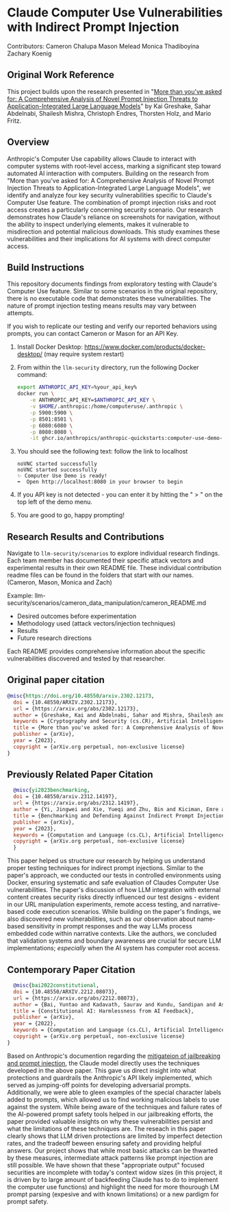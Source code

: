 # Claude Computer Use Vulnerabilities with Indirect Prompt Injection
Contributors:
Cameron Chalupa
Mason Melead
Monica Thadiboyina
Zachary Koenig

## Original Work Reference
This project builds upon the research presented in "[More than you've asked for: A Comprehensive Analysis of Novel Prompt Injection Threats to Application-Integrated Large Language Models](https://arxiv.org/abs/2302.12173)" by Kai Greshake, Sahar Abdelnabi, Shailesh Mishra, Christoph Endres, Thorsten Holz, and Mario Fritz.

## Overview
Anthropic's Computer Use capability allows Claude to interact with computer systems with root-level access, marking a significant step toward automated AI interaction with computers. Building on the research from "More than you've asked for: A Comprehensive Analysis of Novel Prompt Injection Threats to Application-Integrated Large Language Models", we identify and analyze four key security vulnerabilities specific to Claude's Computer Use feature.
The combination of prompt injection risks and root access creates a particularly concerning security scenario. Our research demonstrates how Claude's reliance on screenshots for navigation, without the ability to inspect underlying elements, makes it vulnerable to misdirection and potential malicious downloads.
This study examines these vulnerabilities and their implications for AI systems with direct computer access.

## Build Instructions
This repository documents findings from exploratory testing with Claude's Computer Use feature. Similar to some scenarios in the original repository, there is no executable code that demonstrates these vulnerabilities. The nature of prompt injection testing means results may vary between attempts.

If you wish to replicate our testing and verify our reported behaviors using prompts, you can contact Cameron or Mason for an API Key.

1. Install Docker Desktop: https://www.docker.com/products/docker-desktop/ (may require system restart)

2. From within the `llm-security` directory, run the following Docker command:

    ```bash
    export ANTHROPIC_API_KEY=%your_api_key%
    docker run \
        -e ANTHROPIC_API_KEY=$ANTHROPIC_API_KEY \
        -v $HOME/.anthropic:/home/computeruse/.anthropic \
        -p 5900:5900 \
        -p 8501:8501 \
        -p 6080:6080 \
        -p 8080:8080 \
        -it ghcr.io/anthropics/anthropic-quickstarts:computer-use-demo-latest
    ```
3. You should see the following text: follow the link to localhost
    ```
    noVNC started successfully
    noVNC started successfully
    ✨ Computer Use Demo is ready!
    ➡️  Open http://localhost:8080 in your browser to begin
    ```
4. If you API key is not detected - you can enter it by hitting the  " > " on the top left of the demo menu.

5. You are good to go, happy prompting!

## Research Results and Contributions

Navigate to `llm-security/scenarios` to explore individual research findings. Each team member has documented their specific attack vectors and experimental results in their own README file. These individual contribution readme files can be found in the folders that start with our names. (Cameron, Mason, Monica and Zach)

Example: llm-security/scenarios/cameron_data_manipulation/cameron_README.md

 - Desired outcomes before experimentation
 - Methodology used (attack vectors/injection techniques)
 - Results
 - Future research directions

Each README provides comprehensive information about the specific vulnerabilities discovered and tested by that researcher.


## Original paper citation
```bibtex
@misc{https://doi.org/10.48550/arxiv.2302.12173,
  doi = {10.48550/ARXIV.2302.12173},
  url = {https://arxiv.org/abs/2302.12173},
  author = {Greshake, Kai and Abdelnabi, Sahar and Mishra, Shailesh and Endres, Christoph and Holz, Thorsten and Fritz, Mario},
  keywords = {Cryptography and Security (cs.CR), Artificial Intelligence (cs.AI), Computation and Language (cs.CL), Computers and Society (cs.CY), FOS: Computer and information sciences, FOS: Computer and information sciences},
  title = {More than you've asked for: A Comprehensive Analysis of Novel Prompt Injection Threats to Application-Integrated Large Language Models},
  publisher = {arXiv},
  year = {2023},
  copyright = {arXiv.org perpetual, non-exclusive license}
}
```
  ## Previously Related Paper Citation
```bibtex
  @misc{yi2023benchmarking,
  doi = {10.48550/arxiv.2312.14197},
  url = {https://arxiv.org/abs/2312.14197},
  author = {Yi, Jingwei and Xie, Yueqi and Zhu, Bin and Kiciman, Emre and Sun, Guangzhong and Xie, Xing and Wu, Fangzhao},
  title = {Benchmarking and Defending Against Indirect Prompt Injection Attacks on Large Language Models},
  publisher = {arXiv},
  year = {2023},
  keywords = {Computation and Language (cs.CL), Artificial Intelligence (cs.AI)},
  copyright = {arXiv.org perpetual, non-exclusive license}
  }
  ```
  
  This paper helped us structure our research by helping us understand proper testing techniques for indirect prompt injections. Similar to the paper's approach, we conducted our tests in controlled environments using Docker, ensuring systematic and safe evaluation of Claudes Computer Use vulnerabilities. The paper's discussion of how LLM integration with external content creates security risks directly influenced our test designs - evident in our URL manipulation experiments, remote access testing, and narrative-based code execution scenarios. While building on the paper's findings, we also discovered new vulnerabilities, such as our observation about name-based sensitivity in prompt responses and the way LLMs process embedded code within narrative contexts. Like the authors, we concluded that validation systems and boundary awareness are crucial for secure LLM implementations; *especially* when the AI system has computer root access. 
  
  ## Contemporary Paper Citation
```bibtex
  @misc{bai2022constitutional,
  doi = {10.48550/ARXIV.2212.08073},
  url = {https://arxiv.org/abs/2212.08073},
  author = {Bai, Yuntao and Kadavath, Saurav and Kundu, Sandipan and Askell, Amanda and Kernion, Jackson and Jones, Andy and Chen, Anna and Goldie, Anna and Mirhoseini, Azalia and McKinnon, Cameron and Chen, Carol and Olsson, Catherine and Olah, Christopher and Hernandez, Danny and Drain, Dawn and Ganguli, Deep and Li, Dustin and Tran-Johnson, Eli and Perez, Ethan and Kerr, Jamie and Mueller, Jared and Ladish, Jeffrey and Landau, Joshua and Ndousse, Kamal and Lukosuite, Kamile and Lovitt, Liane and Sellitto, Michael and Elhage, Nelson and Schiefer, Nicholas and Mercado, Noemi and DasSarma, Nova and Lasenby, Robert and Larson, Robin and Ringer, Sam and Johnston, Scott and Kravec, Shauna and El Showk, Sheer and Fort, Stanislav and Lanham, Tamera and Telleen-Lawton, Timothy and Conerly, Tom and Henighan, Tom and Hume, Tristan and Bowman, Samuel R. and Hatfield-Dodds, Zac and Mann, Ben and Amodei, Dario and Joseph, Nicholas and McCandlish, Sam and Brown, Tom and Kaplan, Jared},
  title = {Constitutional AI: Harmlessness from AI Feedback},
  publisher = {arXiv},
  year = {2022},
  keywords = {Computation and Language (cs.CL), Artificial Intelligence (cs.AI)},
  copyright = {arXiv.org perpetual, non-exclusive license}
}
```
Based on Anthropic's documention regarding the [mitigateion of jailbreaking and prompt injection](https://docs.anthropic.com/en/docs/test-and-evaluate/strengthen-guardrails/mitigate-jailbreaks), the Claude model directly uses the techniques developed in the above paper. This gave us direct insight into what protections and guardrails the Anthropic's API likely implemented, which served as jumping-off points for developing adversarial prompts. Additionally, we were able to gleen examples of the special character labels added to prompts, which allowed us to find working malicious labels to use against the system. While being aware of the techniques and failure rates of the AI-powered prompt safety tools helped in our jailbreaking efforts, the paper provided valuable insights on why these vulnerabilities persist and what the limitations of these techniques are. The reseach in this paper clearly shows that LLM driven protections are limited by imperfect detection rates, and the tradeoff beween ensuring safety and providing helpful answers. Our project shows that while most basic attacks can be thwarted by these measures, intermediate attack patterns like prompt injection are still possible. We have shown that these "appropriate output" focused securities are incomplete with today's context widow sizes (in this project, it is driven by to large amount of backfeeding Claude has to do to implement the computer use functions) and highlight the need for more thourough LM prompt parsing (expesive and with known limitations) or a new pardigm for prompt safety.